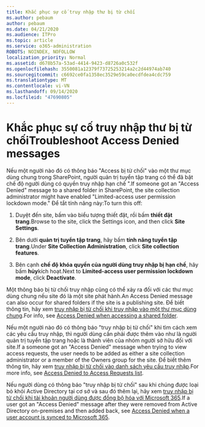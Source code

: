 ```yaml
---
title: Khắc phục sự cố truy nhập thư bị từ chối
ms.author: pebaum
author: pebaum
ms.date: 04/21/2020
ms.audience: ITPro
ms.topic: article
ms.service: o365-administration
ROBOTS: NOINDEX, NOFOLLOW
localization_priority: Normal
ms.assetid: d678b57a-53ad-4414-9423-d8726a0c532f
ms.openlocfilehash: 3550081a12379f73725253214a2c2d44974ab740
ms.sourcegitcommit: c6692ce0fa1358ec3529e59ca0ecdfdea4cdc759
ms.translationtype: MT
ms.contentlocale: vi-VN
ms.lasthandoff: 09/14/2020
ms.locfileid: "47690805"
---
```

# <a name="troubleshoot-access-denied-messages"></a><span data-ttu-id="99d47-102">Khắc phục sự cố truy nhập thư bị từ chối</span><span class="sxs-lookup"><span data-stu-id="99d47-102">Troubleshoot Access Denied messages</span></span>

<span data-ttu-id="99d47-103">Nếu một người nào đó có thông báo "Access bị từ chối" vào một thư mục dùng chung trong SharePoint, người quản trị tuyển tập trang có thể đã bật chế độ người dùng có quyền truy nhập hạn chế ".</span><span class="sxs-lookup"><span data-stu-id="99d47-103">If someone got an "Access Denied" message to a shared folder in SharePoint, the site collection administrator might have enabled "Limited-access user permission lockdown mode."</span></span> <span data-ttu-id="99d47-104">Để tắt tính năng này:</span><span class="sxs-lookup"><span data-stu-id="99d47-104">To turn this off:</span></span> 
  
1. <span data-ttu-id="99d47-105">Duyệt đến site, bấm vào biểu tượng thiết đặt, rồi bấm **thiết đặt trang**.</span><span class="sxs-lookup"><span data-stu-id="99d47-105">Browse to the site, click the Settings icon, and then click **Site Settings**.</span></span>
    
2. <span data-ttu-id="99d47-106">Bên dưới **quản trị tuyển tập trang**, hãy bấm **tính năng tuyển tập trang**.</span><span class="sxs-lookup"><span data-stu-id="99d47-106">Under **Site Collection Administration**, click **Site collection features**.</span></span>
    
3. <span data-ttu-id="99d47-107">Bên cạnh **chế độ khóa quyền của người dùng truy nhập bị hạn chế**, hãy bấm **hủy**kích hoạt.</span><span class="sxs-lookup"><span data-stu-id="99d47-107">Next to **Limited-access user permission lockdown mode**, click **Deactivate**.</span></span>
    
<span data-ttu-id="99d47-108">Một thông báo bị từ chối truy nhập cũng có thể xảy ra đối với các thư mục dùng chung nếu site đó là một site phát hành.</span><span class="sxs-lookup"><span data-stu-id="99d47-108">An Access Denied message can also occur for shared folders if the site is a publishing site.</span></span> <span data-ttu-id="99d47-109">Để biết thông tin, hãy xem [truy nhập bị từ chối khi truy nhập vào một thư mục dùng chung](https://go.microsoft.com/fwlink/?linkid=2004317).</span><span class="sxs-lookup"><span data-stu-id="99d47-109">For info, see [Access Denied when accessing a shared folder](https://go.microsoft.com/fwlink/?linkid=2004317).</span></span>
  
<span data-ttu-id="99d47-110">Nếu một người nào đó có thông báo "truy nhập bị từ chối" khi tìm cách xem các yêu cầu truy nhập, thì người dùng cần phải được thêm vào như là người quản trị tuyển tập trang hoặc là thành viên của nhóm người sở hữu đối với site.</span><span class="sxs-lookup"><span data-stu-id="99d47-110">If a someone got an "Access Denied" message when trying to view access requests, the user needs to be added as either a site collection administrator or a member of the Owners group for the site.</span></span> <span data-ttu-id="99d47-111">Để biết thêm thông tin, hãy xem [truy nhập bị từ chối vào danh sách yêu cầu truy nhập](https://go.microsoft.com/fwlink/?linkid=2004220).</span><span class="sxs-lookup"><span data-stu-id="99d47-111">For more info, see [Access Denied to Access Requests list](https://go.microsoft.com/fwlink/?linkid=2004220).</span></span>
  
<span data-ttu-id="99d47-112">Nếu người dùng có thông báo "truy nhập bị từ chối" sau khi chúng được loại bỏ khỏi Active Directory tại cơ sở và sau đó thêm lại, hãy xem [truy nhập bị từ chối khi tài khoản người dùng được đồng bộ hóa với Microsoft 365](https://go.microsoft.com/fwlink/?linkid=2004318).</span><span class="sxs-lookup"><span data-stu-id="99d47-112">If a user got an "Access Denied" message after they were removed from Active Directory on-premises and then added back, see [Access Denied when a user account is synced to Microsoft 365](https://go.microsoft.com/fwlink/?linkid=2004318).</span></span>
  

